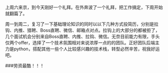 上周六来京，到今天刚好一个礼拜。在外奔波了一个礼拜，把工作搞定，下周开始就翻篇了。

周一到周二，复习了一下基础理论知识的同时以以下几种方式投简历，分别是拉钩、内推、猎聘、Boss直聘、微信、邮箱点对点。拉钩上的大部分的都被拒了，几个面试机会分别来自Boss直聘、内推、拉钩、微信。无奈目前能力有限，手头仅两个offer，选择了一个技术氛围相对来说浓厚一点的的团队。正好团队后端主力是python，搭配其他一些个人比较感兴趣的技术栈，转型必然辛苦，祝我好运吧。

###劳资最酷！！！